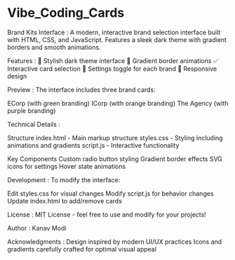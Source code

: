 # Vibe_Coding_Cards
Brand Kits Interface : 
A modern, interactive brand selection interface built with HTML, CSS, and JavaScript. Features a sleek dark theme with gradient borders and smooth animations.

Features : 
🎨 Stylish dark theme interface
🌈 Gradient border animations
✅ Interactive card selection
🔄 Settings toggle for each brand
📱 Responsive design

Preview : 
The interface includes three brand cards:

ECorp (with green branding)
ICorp (with orange branding)
The Agency (with purple branding)

Technical Details : 

Structure
index.html - Main markup structure
styles.css - Styling including animations and gradients
script.js - Interactive functionality

Key Components
Custom radio button styling
Gradient border effects
SVG icons for settings
Hover state animations

Development : 
To modify the interface:

Edit styles.css for visual changes
Modify script.js for behavior changes
Update index.html to add/remove cards

License : 
MIT License - feel free to use and modify for your projects!

Author : 
Kanav Modi

Acknowledgments : 
Design inspired by modern UI/UX practices
Icons and gradients carefully crafted for optimal visual appeal